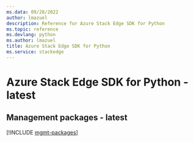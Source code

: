 ```yaml
---
ms.data: 09/28/2022
author: lmazuel
description: Reference for Azure Stack Edge SDK for Python
ms.topic: reference
ms.devlang: python
ms.author: lmazuel
title: Azure Stack Edge SDK for Python
ms.service: stackedge
---
```

# Azure Stack Edge SDK for Python - latest

## Management packages - latest
[!INCLUDE [mgmt-packages](stack-edge-mgmt-index.md)]